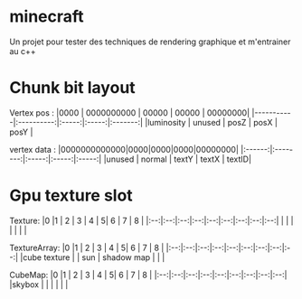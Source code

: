 # minecraft
Un projet pour tester des techniques de rendering graphique et m'entrainer au c++ 
# Chunk bit layout

Vertex pos :
|0000       |	0000000000 | 00000 | 00000 | 00000000|
|-----------|:----------:|:-----:|:-----:|:-------:|
|luminosity	|	unused     |	posZ |	posX | posY    |

vertex data :
|0000000000000|0000|0000|0000|00000000|
|:------:|:--------:|:-----:|:-----:|:-----:|
|unused  |  normal  |	textY	|	textX	|	textID|

# Gpu texture slot
Texture:
|0 |1 | 2 | 3 | 4 | 5| 6 | 7 | 8 |
|:--:|:--:|:--:|:--:|:--:|:--:|:--:|:--:|:--:|
|	 |	 |	 |	 |    | |

TextureArray:
|0 |1 | 2 | 3 | 4 | 5| 6 | 7 | 8 |
|:--:|:--:|:--:|:--:|:--:|:--:|:--:|:--:|:--:|
|cube texture	|   |	sun |	shadow map |     | |

CubeMap:
|0 |1 | 2 | 3 | 4 | 5| 6 | 7 | 8 |
|:--:|:--:|:--:|:--:|:--:|:--:|:--:|:--:|:--:|
|skybox	|	     |	 |	 |     | |
